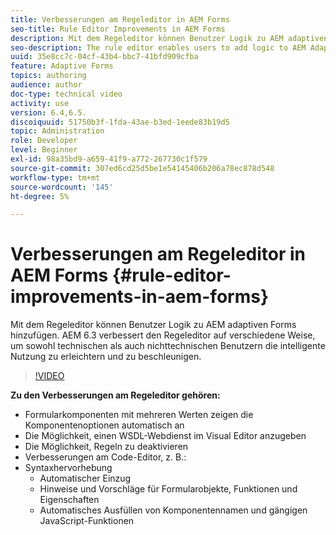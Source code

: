 ```yaml
---
title: Verbesserungen am Regeleditor in AEM Forms
seo-title: Rule Editor Improvements in AEM Forms
description: Mit dem Regeleditor können Benutzer Logik zu AEM adaptiven Forms hinzufügen. AEM 6.3 verbessert den Regeleditor auf verschiedene Weise, um sowohl technischen als auch nichttechnischen Benutzern die intelligente Nutzung zu erleichtern und zu beschleunigen.
seo-description: The rule editor enables users to add logic to AEM Adaptive Forms. AEM 6.3 improves the rule editor in several ways making it easier and faster for both technical and non-technical users alike to add intelligence.
uuid: 35e8cc7c-04cf-43b4-bbc7-41bfd909cfba
feature: Adaptive Forms
topics: authoring
audience: author
doc-type: technical video
activity: use
version: 6.4,6.5.
discoiquuid: 51750b3f-1fda-43ae-b3ed-1eede83b19d5
topic: Administration
role: Developer
level: Beginner
exl-id: 98a35bd9-a659-41f9-a772-267730c1f579
source-git-commit: 307ed6cd25d5be1e54145406b206a78ec878d548
workflow-type: tm+mt
source-wordcount: '145'
ht-degree: 5%

---
```


# Verbesserungen am Regeleditor in AEM Forms {#rule-editor-improvements-in-aem-forms}

Mit dem Regeleditor können Benutzer Logik zu AEM adaptiven Forms hinzufügen. AEM 6.3 verbessert den Regeleditor auf verschiedene Weise, um sowohl technischen als auch nichttechnischen Benutzern die intelligente Nutzung zu erleichtern und zu beschleunigen.

>[!VIDEO](https://video.tv.adobe.com/v/19653?quality=9&learn=on)

**Zu den Verbesserungen am Regeleditor gehören:**

* Formularkomponenten mit mehreren Werten zeigen die Komponentenoptionen automatisch an
* Die Möglichkeit, einen WSDL-Webdienst im Visual Editor anzugeben
* Die Möglichkeit, Regeln zu deaktivieren
* Verbesserungen am Code-Editor, z. B.:
* Syntaxhervorhebung
   * Automatischer Einzug
   * Hinweise und Vorschläge für Formularobjekte, Funktionen und Eigenschaften
   * Automatisches Ausfüllen von Komponentennamen und gängigen JavaScript-Funktionen
